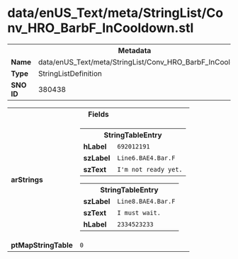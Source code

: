 <h1>data/enUS_Text/meta/StringList/Conv_HRO_BarbF_InCooldown.stl</h1><table><tr><th colspan="100%">Metadata</th></tr><tr><td><b>Name</b></td><td>data/enUS_Text/meta/StringList/Conv_HRO_BarbF_InCooldown.stl</td></tr><tr><td><b>Type</b></td><td>StringListDefinition</td></tr><tr><td><b>SNO ID</b></td><td>380438</td></tr></table>

<table><tr><th colspan="100%">Fields</th></tr><tr><td><b>arStrings</b></td><td><table><tr><th colspan="100%">StringTableEntry</th></tr><tr><td><b>hLabel</b></td><td><code>692012191</code></td></tr><tr><td><b>szLabel</b></td><td><code>Line6.BAE4.Bar.F</code></td></tr><tr><td><b>szText</b></td><td><code>I'm not ready yet.</code></td></tr></table>


<table><tr><th colspan="100%">StringTableEntry</th></tr><tr><td><b>szLabel</b></td><td><code>Line8.BAE4.Bar.F</code></td></tr><tr><td><b>szText</b></td><td><code>I must wait.</code></td></tr><tr><td><b>hLabel</b></td><td><code>2334523233</code></td></tr></table>


</td></tr><tr><td><b>ptMapStringTable</b></td><td><code>0</code></td></tr></table>

